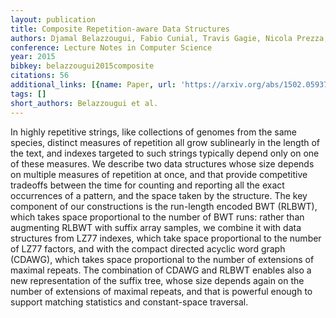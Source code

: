 ```yaml
---
layout: publication
title: Composite Repetition-aware Data Structures
authors: Djamal Belazzougui, Fabio Cunial, Travis Gagie, Nicola Prezza, Mathieu Raffinot
conference: Lecture Notes in Computer Science
year: 2015
bibkey: belazzougui2015composite
citations: 56
additional_links: [{name: Paper, url: 'https://arxiv.org/abs/1502.05937'}]
tags: []
short_authors: Belazzougui et al.
---
```

In highly repetitive strings, like collections of genomes from the same
species, distinct measures of repetition all grow sublinearly in the length of
the text, and indexes targeted to such strings typically depend only on one of
these measures. We describe two data structures whose size depends on multiple
measures of repetition at once, and that provide competitive tradeoffs between
the time for counting and reporting all the exact occurrences of a pattern, and
the space taken by the structure. The key component of our constructions is the
run-length encoded BWT (RLBWT), which takes space proportional to the number of
BWT runs: rather than augmenting RLBWT with suffix array samples, we combine it
with data structures from LZ77 indexes, which take space proportional to the
number of LZ77 factors, and with the compact directed acyclic word graph
(CDAWG), which takes space proportional to the number of extensions of maximal
repeats. The combination of CDAWG and RLBWT enables also a new representation
of the suffix tree, whose size depends again on the number of extensions of
maximal repeats, and that is powerful enough to support matching statistics and
constant-space traversal.